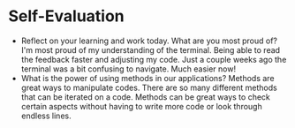 # Self-Evaluation

- Reflect on your learning and work today. What are you most proud of?
I'm most proud of my understanding of the terminal. Being able to read the feedback faster and adjusting my code. Just a couple weeks ago the terminal was a bit confusing to navigate. Much easier now!
- What is the power of using methods in our applications?
Methods are great ways to manipulate codes. There are so many different methods that can be iterated on a code. Methods can be great ways to check certain aspects without having to write more code or look through endless lines. 
